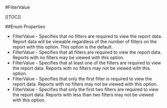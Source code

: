 #FilterValue

[[TOC]]

##Enum Properties 

* FilterValue -  Specifies that no filters are required to view the report data. Report data will be viewable regardless of the number of filters on the report with this option. This option is the default. 
* FilterValue -  Specifies that all filters are required to view the report data. Reports with no filters may be viewed with this option. 
* FilterValue -  Specifies that at least one of the filters are required to view the report data. Reports with no filters may not be viewed with this option. 
* FilterValue -  Specifies that only the first filter is required to view the report data. Reports with no filters may not be viewed with this option. 
* FilterValue -  Specifies that only the first two filters are required to view the report data. Reports with less than two filters may not be viewed with this option. 
